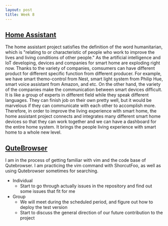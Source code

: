```yaml
---
layout: post
title: Week 8
---
```


## [Home Assistant](https://github.com/home-assistant/home-assistant?utm_source=mybridge&utm_medium=blog&utm_campaign=read_more)
  The home assistant project satisfies the definition of the word humanitarian, which is "relating to or characteristic of people who work to improve the lives and living conditions of other people." As the artificial intelligence and IoT developing, devices and companies for smart home are exploding right now. Thanks to the variety of companies, comsumers can have different product for different specific function from different producer. For example, we have smart themo-control from Nest, smart light system from Philip Hue, smart voice assistant from Amazon, and etc. On the other hand, the variety of the companies make the communication between smart devices difficult. It is like a group of experts in different field while they speak different languages. They can finish job on their own pretty well, but it would be marvelous if they can communicate with each other to accomplish more. Therefore, in order to improve the living experience with smart home, the home assistant project connects and integrates many different smart home devices so that they can work together and we can have a dashboard for the entire home system. It brings the people living experience with smart home to a whole new level.
  
## [QuteBrowser](https://github.com/nyu-ossd-s18/qutebrowser-team)
I am in the process of getting familiar with vim and the code base of Qutebrowser. I am practicing the vim command with ShorcutFoo, as well as using Qutebrowser sometimes for searching. 
- Individual
  - Start to go through actually issues in the repository and find out some issues that fit for me
- Group 
  - We will meet during the scheduled period, and figure out how to deploy the test version
  - Start to discuss the general direction of our future contribution to the project
